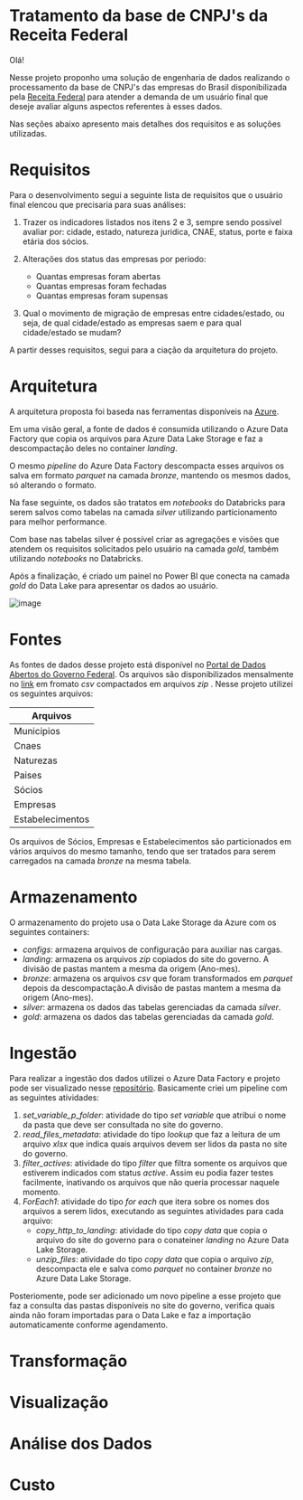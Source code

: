# Tratamento da base de CNPJ's da Receita Federal
Olá!

Nesse projeto proponho uma solução de engenharia de dados realizando o processamento da base de CNPJ's das empresas do Brasil disponibilizada pela [Receita Federal](https://dados.gov.br/dados/conjuntos-dados/cadastro-nacional-da-pessoa-juridica---cnpj) para atender a demanda de um usuário final que deseje avaliar alguns aspectos referentes à esses dados.

Nas seções abaixo apresento mais detalhes dos requisitos e as soluções utilizadas.

# Requisitos

Para o desenvolvimento segui a seguinte lista de requisitos que o usuário final elencou que precisaria para suas análises:

1. Trazer os indicadores listados nos itens 2 e 3, sempre sendo possível avaliar por: cidade, estado, natureza juridica, CNAE, status, porte e faixa etária dos sócios.

2. Alterações dos status das empresas por periodo:
    - Quantas empresas foram abertas
    - Quantas empresas foram fechadas
    - Quantas empresas foram supensas

3. Qual o movimento de migração de empresas entre cidades/estado, ou seja, de qual cidade/estado as empresas saem e para qual cidade/estado se mudam?

A partir desses requisitos, segui para a ciação da arquitetura do projeto.

# Arquitetura

A arquitetura proposta foi baseda nas ferramentas disponíveis na [Azure](https://azure.microsoft.com/).

Em uma visão geral, a fonte de dados é consumida utilizando o Azure Data Factory que copia os arquivos para Azure Data Lake Storage e faz a descompactação deles no container *landing*.

O mesmo *pipeline* do Azure Data Factory descompacta esses arquivos os salva em formato *parquet* na camada *bronze*, mantendo os mesmos dados, só alterando o formato.

Na fase seguinte, os dados são tratatos em *notebooks* do Databricks para serem salvos como tabelas na camada *silver* utilizando particionamento para melhor performance.

Com base nas tabelas silver é possível criar as agregações e visões que atendem os requisitos solicitados pelo usuário na camada *gold*, também utilizando *notebooks* no Databricks.

Após a finalização, é criado um painel no Power BI que conecta na camada *gold* do Data Lake para apresentar os dados ao usuário.


![image](https://github.com/user-attachments/assets/6e8f9267-5212-40ff-81a1-e862e8ecd734)


# Fontes

As fontes de dados desse projeto está disponível no [Portal de Dados Abertos do Governo Federal](https://dados.gov.br/dados/conjuntos-dados/cadastro-nacional-da-pessoa-juridica---cnpj).
Os arquivos são disponibilizados mensalmente no [link](https://dadosabertos.rfb.gov.br/CNPJ/dados_abertos_cnpj/) em fromato *csv* compactados em arquivos *zip* .
Nesse projeto utilizei os seguintes arquivos:

| Arquivos          |
| -------------     |
| Municipios        |
| Cnaes             |
| Naturezas         |
| Paises            |
| Sócios            |
| Empresas          |
| Estabelecimentos  |

Os arquivos de Sócios, Empresas e Estabelecimentos são particionados em vários arquivos do mesmo tamanho, tendo que ser tratados para serem carregados na camada *bronze* na mesma tabela.

# Armazenamento

O armazenamento do projeto usa o Data Lake Storage da Azure com os seguintes containers:
- *configs*: armazena arquivos de configuração para auxiliar nas cargas.
- *landing*: armazena os arquivos *zip* copiados do site do governo. A divisão de pastas mantem a mesma da origem (Ano-mes).
- *bronze*: armazena os arquivos *csv* que foram transformados em *parquet* depois da descompactação.A divisão de pastas mantem a mesma da origem (Ano-mes).
- *silver*: armazena os dados das tabelas gerenciadas da camada *silver*.
- *gold*: armazena os dados das tabelas gerenciadas da camada *gold*.


# Ingestão

Para realizar a ingestão dos dados utilizei o Azure Data Factory e projeto pode ser visualizado nesse [repositório](https://github.com/laismeuchi/dados-adf-base-cnpj).
Basicamente criei um pipeline com as seguintes atividades:
1. *set_variable_p_folder*: atividade do tipo *set variable* que atribui o nome da pasta que deve ser consultada no site do governo.
2. *read_files_metadata*: atividade do tipo *lookup* que faz a leitura de um arquivo *xlsx* que indica quais arquivos devem ser lidos da pasta no site do governo.
3. *filter_actives*: atividade do tipo *filter* que filtra somente os arquivos que estiverem indicados com status *active*. Assim eu podia fazer testes facilmente, inativando os arquivos que não queria processar naquele momento.
4. *ForEach1*: atividade do tipo *for each* que itera sobre os nomes dos arquivos a serem lidos, executando as seguintes atividades para cada arquivo:
    - *copy_http_to_landing*: atividade do tipo *copy data* que copia o arquivo do site do governo para o conateiner *landing* no Azure Data Lake Storage.
    - *unzip_files*: atividade do tipo *copy data* que copia o arquivo *zip*, descompacta ele e salva como *parquet* no container *bronze* no Azure Data Lake Storage.

Posteriomente, pode ser adicionado um novo pipeline a esse projeto que faz a consulta das pastas disponíveis no site do governo, verifica quais ainda não foram importadas para o Data Lake e faz a importação automaticamente conforme agendamento.

# Transformação

# Visualização

# Análise dos Dados

# Custo
